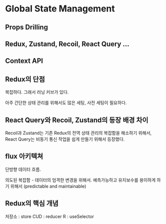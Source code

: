 # Global State Management

## Props Drilling

## Redux, Zustand, Recoil, React Query ...

## Context API

## Redux의 단점

복잡하다. 그래서 러닝 커브가 있다.

아주 간단한 상태 관리를 위해서도 많은 세팅, 사전 세팅이 필요하다.

## React Query와 Recoil, Zustand의 등장 배경 차이

Recoil과 Zustand는 기존 Redux의 전역 상태 관리의 복잡함을 해소하기 위해서, React Query는 비동기 통신 작업을 쉽게 만들기 위해서 등장했다.

## flux 아키텍쳐

단방향 데이터 흐름.

의도된 복잡함 - 데이터의 엄격한 변경을 위해서.
예측가능하고 유지보수를 용이하게 하기 위해서 (predictable and maintainable)

## Redux의 핵심 개념

저장소 : store
CUD : reducer
R : useSelector
